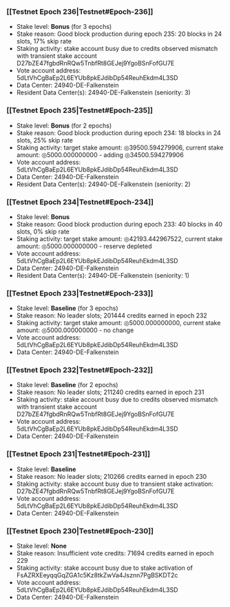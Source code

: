 ### [[Testnet Epoch 236|Testnet#Epoch-236]]
* Stake level: **Bonus** (for 3 epochs)
* Stake reason: Good block production during epoch 235: 20 blocks in 24 slots, 17% skip rate
* Staking activity: stake account busy due to credits observed mismatch with transient stake account D27bZE47fgbdRnRQw5TnbfRt8GEJej9YgoBSnFofGU7E
* Vote account address: 5dLtVhCgBaEp2L6EYUb8pkEJdibDp54ReuhEkdm4L3SD
* Data Center: 24940-DE-Falkenstein
* Resident Data Center(s): 24940-DE-Falkenstein (seniority: 3)
### [[Testnet Epoch 235|Testnet#Epoch-235]]
* Stake level: **Bonus** (for 2 epochs)
* Stake reason: Good block production during epoch 234: 18 blocks in 24 slots, 25% skip rate
* Staking activity: target stake amount: ◎39500.594279906, current stake amount: ◎5000.000000000 - adding ◎34500.594279906
* Vote account address: 5dLtVhCgBaEp2L6EYUb8pkEJdibDp54ReuhEkdm4L3SD
* Data Center: 24940-DE-Falkenstein
* Resident Data Center(s): 24940-DE-Falkenstein (seniority: 2)
### [[Testnet Epoch 234|Testnet#Epoch-234]]
* Stake level: **Bonus**
* Stake reason: Good block production during epoch 233: 40 blocks in 40 slots, 0% skip rate
* Staking activity: target stake amount: ◎42193.442967522, current stake amount: ◎5000.000000000 - reserve depleted
* Vote account address: 5dLtVhCgBaEp2L6EYUb8pkEJdibDp54ReuhEkdm4L3SD
* Data Center: 24940-DE-Falkenstein
* Resident Data Center(s): 24940-DE-Falkenstein (seniority: 1)
### [[Testnet Epoch 233|Testnet#Epoch-233]]
* Stake level: **Baseline** (for 3 epochs)
* Stake reason: No leader slots; 201444 credits earned in epoch 232
* Staking activity: target stake amount: ◎5000.000000000, current stake amount: ◎5000.000000000 - no change
* Vote account address: 5dLtVhCgBaEp2L6EYUb8pkEJdibDp54ReuhEkdm4L3SD
* Data Center: 24940-DE-Falkenstein
### [[Testnet Epoch 232|Testnet#Epoch-232]]
* Stake level: **Baseline** (for 2 epochs)
* Stake reason: No leader slots; 211240 credits earned in epoch 231
* Staking activity: stake account busy due to credits observed mismatch with transient stake account D27bZE47fgbdRnRQw5TnbfRt8GEJej9YgoBSnFofGU7E
* Vote account address: 5dLtVhCgBaEp2L6EYUb8pkEJdibDp54ReuhEkdm4L3SD
* Data Center: 24940-DE-Falkenstein
### [[Testnet Epoch 231|Testnet#Epoch-231]]
* Stake level: **Baseline**
* Stake reason: No leader slots; 210266 credits earned in epoch 230
* Staking activity: stake account busy due to transient stake activation: D27bZE47fgbdRnRQw5TnbfRt8GEJej9YgoBSnFofGU7E
* Vote account address: 5dLtVhCgBaEp2L6EYUb8pkEJdibDp54ReuhEkdm4L3SD
* Data Center: 24940-DE-Falkenstein
### [[Testnet Epoch 230|Testnet#Epoch-230]]
* Stake level: **None**
* Stake reason: Insufficient vote credits: 71694 credits earned in epoch 229
* Staking activity: stake account busy due to stake activation of FsAZRXEeyqqGqZGA1c5Kz8tkZwVa4Jsznn7PgBSKDT2c
* Vote account address: 5dLtVhCgBaEp2L6EYUb8pkEJdibDp54ReuhEkdm4L3SD
* Data Center: 24940-DE-Falkenstein